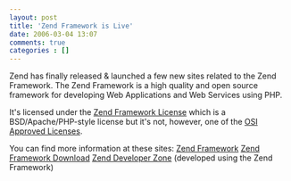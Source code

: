 ```yaml
---
layout: post
title: 'Zend Framework is Live'
date: 2006-03-04 13:07
comments: true
categories : []
---  
```


Zend has finally released & launched a few new sites related to the Zend Framework. The Zend Framework is a high quality and open source framework for developing Web Applications and Web Services using PHP.

It's licensed under the <a href="http://framework.zend.com/framework_license_1.0.txt">Zend Framework License</a> which is a BSD/Apache/PHP-style license but it's not, however, one of the <a href="http://opensource.org/licenses/">OSI Approved Licenses</a>.

You can find more information at these sites:
<a href="http://framework.zend.com/">Zend Framework</a>
<a href="http://framework.zend.com/download">Zend Framework Download</a>
<a href="http://devzone.zend.com/public/view">Zend Developer Zone</a> (developed using the Zend Framework)

